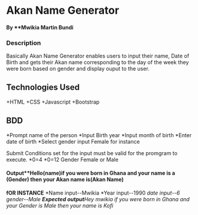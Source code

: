 
# Akan Name Generator
#### By **Mwikia Martin Bundi
### Description
Basically Akan Name Generator enables users to input their name, Date of Birth and gets their Akan name corresponding to the day of the week they were born based on gender and display ouput to the user.

## Technologies Used
+HTML
+CSS
+Javascript
+Bootstrap

## BDD
*Prompt name of the person
*Input Birth year
*Input month of birth
*Enter date of birth
*Select gender
   input Female for instance

   Submit
   Conditions set for the input must be valid for the promgram to execute.
   *0<Year>=4
   *0<Month>=12
   Gender Female or Male

   #### Output**Hello(name)if you were born in Ghana and your name is a (Gender) then your Akan name is(Akan Name) 

   **fOR INSTANCE**
   *Name input--Mwikia
   *Year input--1990
   *date input--6
   *gender--Male
   **Expected output**Hey mwikia if you were born in Ghana and your Gender is Male then your name is Kofi**
   



